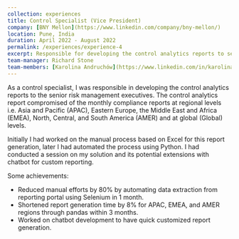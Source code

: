 ```yaml
---
collection: experiences   
title: Control Specialist (Vice President)    
company: [BNY Mellon](https://www.linkedin.com/company/bny-mellon/)    
location: Pune, India    
duration: April 2022 - August 2022    
permalink: /experiences/experience-4  
excerpt: Responsible for developing the control analytics reports to senior risk management executives at global level and region level i.e. APAC, AMER and EMEA regions.     
team-manager: Richard Stone     
team-members: [Karolina Andruchów](https://www.linkedin.com/in/karolina-andruch%C3%B3w-a4b2a2177), [Jose Lopez Mouzo](https://www.linkedin.com/in/jose-lopez-mouzo-b5588013b), [Ryannon Starkey](https://www.linkedin.com/in/ryannon-starkey-msba-0b6526163), [Igor Gierlak](https://www.linkedin.com/in/igor-gierlak), [Roshan M S](https://www.linkedin.com/in/roshan-m-s-b0897617)
---
```

As a control specialist, I was responsible in developing the control analytics reports to the senior risk management
executives. The control analytics report compromised of the monthly compliance reports at regional levels 
i.e. Asia and Pacific (APAC), Eastern Europe, the Middle East and Africa (EMEA), North, Central, and South America
(AMER) and at global (Global) levels.  
  
Initially I had worked on the manual process based on Excel for this report generation, later I had automated the 
process using Python. I had conducted a session on my solution and its potential extensions with chatbot for custom 
reporting.  



Some achievements:   
- Reduced manual efforts by 80% by automating data extraction from reporting portal using Selenium in 1 month. 
- Shortened report generation time by 8% for APAC, EMEA, and AMER regions through pandas within 3 months. 
- Worked on chatbot development to have quick customized report generation.